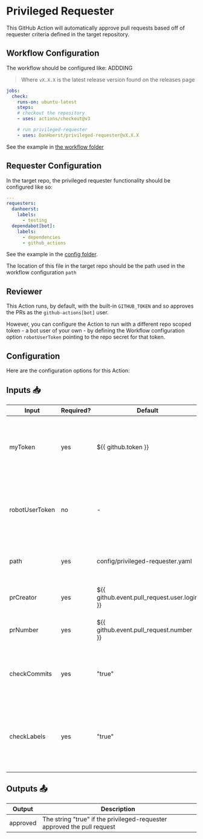 # Privileged Requester

This GitHub Action will automatically approve pull requests based off of requester criteria defined in the target repository.

## Workflow Configuration

The workflow should be configured like:
ADDDING
> Where `vX.X.X` is the latest release version found on the releases page

```yaml
jobs:
  check:
    runs-on: ubuntu-latest
    steps:
    # checkout the repository
    - uses: actions/checkout@v3

    # run privileged-requester
    - uses: DanHoerst/privileged-requester@vX.X.X
```

See the example in [the workflow folder](.github/workflows/privileged-requester.yml)

## Requester Configuration

In the target repo, the privileged requester functionality should be configured like so:

```yaml
---
requesters:
  danhoerst:
    labels:
      - testing
  dependabot[bot]:
    labels:
      - dependencies
      - github_actions
```

See the example in the [config folder](config/privileged-requester.yaml).

The location of this file in the target repo should be the path used in the workflow configuration `path`

## Reviewer

This Action runs, by default, with the built-in `GITHUB_TOKEN` and so approves the PRs as the `github-actions[bot]` user.

However, you can configure the Action to run with a different repo scoped token - a bot user of your own - by defining the Workflow configuration option `robotUserToken` pointing to the repo secret for that token.

## Configuration

Here are the configuration options for this Action:

## Inputs 📥

| Input          | Required? | Default                                     | Description |
|----------------| --------- |---------------------------------------------| ----------- |
| myToken        | yes | ${{ github.token }}                         | The GitHub token used to create an authenticated client - Provided for you by default! |
| robotUserToken | no | -                                           | An alternative robot user PAT to be used instead of the built-in Actions token |
| path           | yes | config/privileged-requester.yaml            | Path where the privileged requester configuration can be found |
| prCreator      | yes | ${{ github.event.pull_request.user.login }} | The creator of the PR for this pull request event |
| prNumber       | yes | ${{ github.event.pull_request.number }}     | The number of the PR for this pull request event |
| checkCommits   | yes | "true"                                       | An option to check that every commit in the PR is made from the privileged requester |
| checkLabels    | yes | "true"                                       | An option to check that the labels on the PR match those defined in the privileged requester config |

## Outputs 📤

| Output | Description |
| ------ | ----------- |
| approved | The string "true" if the privileged-requester approved the pull request |
